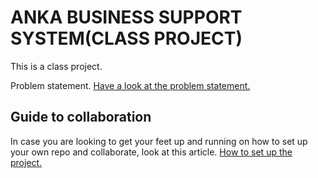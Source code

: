 # ANKA BUSINESS SUPPORT SYSTEM(CLASS PROJECT)

This is a class project. 

Problem statement.
[Have a look at the problem statement.](https://docs.google.com/document/d/1SCu7yDdlEYbphPUzGy1r_dqjvV97K1VQVqiq4W9Rw5M/edit?usp=sharing)

## Guide to collaboration

In case you are looking to get your feet up and running on how to set up your own repo and collaborate, look at this article. [How to set up the project.](https://www.google.com/amp/s/www.dataschool.io/how-to-contribute-on-github/amp/)

